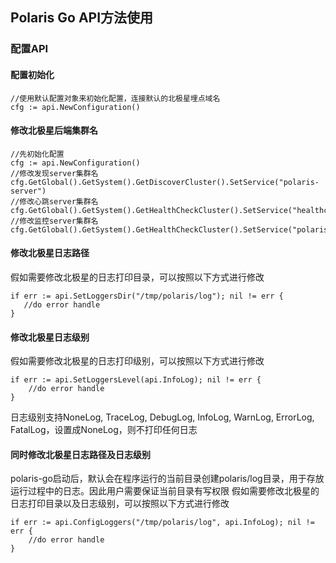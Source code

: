 ## Polaris Go API方法使用

### 配置API

#### 配置初始化

```
//使用默认配置对象来初始化配置，连接默认的北极星埋点域名
cfg := api.NewConfiguration()
```

#### 修改北极星后端集群名

```
//先初始化配置
cfg := api.NewConfiguration()
//修改发现server集群名
cfg.GetGlobal().GetSystem().GetDiscoverCluster().SetService("polaris-server")
//修改心跳server集群名
cfg.GetGlobal().GetSystem().GetHealthCheckCluster().SetService("healthcheck")
//修改监控server集群名
cfg.GetGlobal().GetSystem().GetHealthCheckCluster().SetService("polaris.monitor")
```

#### 修改北极星日志路径

假如需要修改北极星的日志打印目录，可以按照以下方式进行修改

```
if err := api.SetLoggersDir("/tmp/polaris/log"); nil != err {
   //do error handle
}
```

#### 修改北极星日志级别

假如需要修改北极星的日志打印级别，可以按照以下方式进行修改

```
if err := api.SetLoggersLevel(api.InfoLog); nil != err {
    //do error handle
}
```

日志级别支持NoneLog, TraceLog, DebugLog, InfoLog, WarnLog, ErrorLog, FatalLog，设置成NoneLog，则不打印任何日志

#### 同时修改北极星日志路径及日志级别

polaris-go启动后，默认会在程序运行的当前目录创建polaris/log目录，用于存放运行过程中的日志。因此用户需要保证当前目录有写权限 假如需要修改北极星的日志打印目录以及日志级别，可以按照以下方式进行修改

```
if err := api.ConfigLoggers("/tmp/polaris/log", api.InfoLog); nil != err {
    //do error handle
}
```


